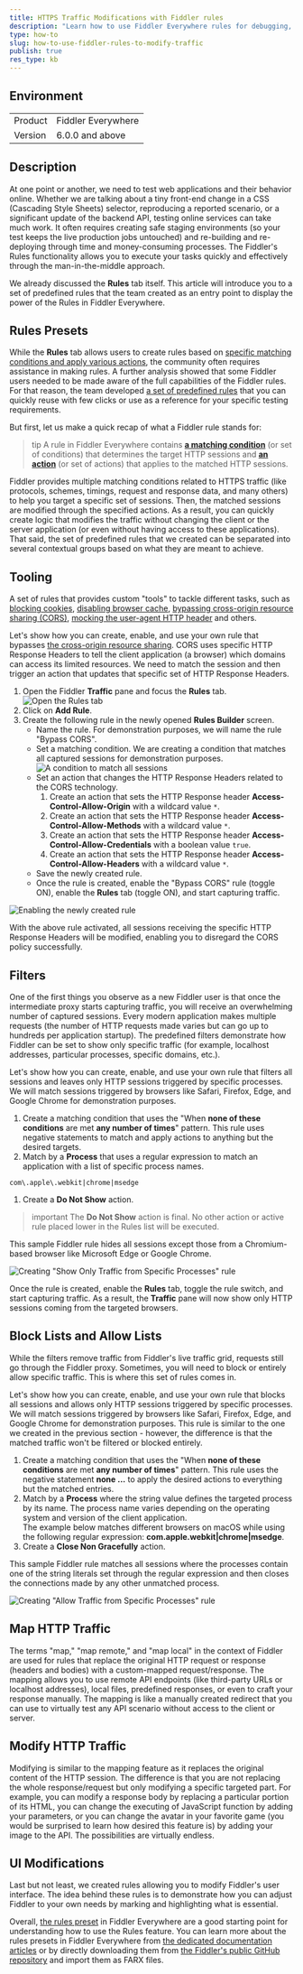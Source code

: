 ```yaml
---
title: HTTPS Traffic Modifications with Fiddler rules
description: "Learn how to use Fiddler Everywhere rules for debugging, modifying, mocking, and testing the ongoing web traffic."
type: how-to
slug: how-to-use-fiddler-rules-to-modify-traffic
publish: true
res_type: kb
---
```


## Environment

|   |   |
|---|---|
| Product   |  Fiddler Everywhere  |
| Version | 6.0.0 and above  |

## Description

At one point or another, we need to test web applications and their behavior online. Whether we are talking about a tiny front-end change in a CSS (Cascading Style Sheets) selector, reproducing a reported scenario, or a significant update of the backend API, testing online services can take much work. It often requires creating safe staging environments (so your test keeps the live production jobs untouched) and re-building and re-deploying through time and money-consuming processes. The Fiddler's Rules functionality allows you to execute your tasks quickly and effectively through the man-in-the-middle approach.

We already discussed the **Rules** tab itself. This article will introduce you to a set of predefined rules that the team created as an entry point to display the power of the Rules in Fiddler Everywhere.

## Rules Presets

While the **Rules** tab allows users to create rules based on [specific matching conditions and apply various actions](slug://fiddler-rules-actions), the community often requires assistance in making rules. A further analysis showed that some Fiddler users needed to be made aware of the full capabilities of the Fiddler rules. For that reason, the team developed [a set of predefined rules](slug://adv_techniques_fiddler) that you can quickly reuse with few clicks or use as a reference for your specific testing requirements.

But first, let us make a quick recap of what a Fiddler rule stands for:

>tip A rule in Fiddler Everywhere contains [**a matching condition**](slug://fiddler-rules-actions#conditions) (or set of conditions) that determines the target HTTP sessions and [**an action**](slug://fiddler-rules-actions#actions) (or set of actions) that applies to the matched HTTP sessions.

Fiddler provides multiple matching conditions related to HTTPS traffic (like protocols, schemes, timings, request and response data, and many others) to help you target a specific set of sessions. Then, the matched sessions are modified through the specified actions. As a result, you can quickly create logic that modifies the traffic without changing the client or the server application (or even without having access to these applications). That said, the set of predefined rules that we created can be separated into several contextual groups based on what they are meant to achieve.

## Tooling 

A set of rules that provides custom "tools" to tackle different tasks, such as [blocking cookies](slug://adv_block_cookies), [disabling browser cache](slug://adv_disable_cache), [bypassing cross-origin resource sharing (CORS)](slug://adv_bypass_cors), [mocking the user-agent HTTP header](slug://adv_changing_user_agent) and others.

Let's show how you can create, enable, and use your own rule that bypasses [the cross-origin resource sharing](https://developer.mozilla.org/en-US/docs/Web/HTTP/CORS). CORS uses specific HTTP Response Headers to tell the client application (a browser) which domains can access its limited resources. We need to match the session and then trigger an action that updates that specific set of HTTP Response Headers.

1. Open the Fiddler **Traffic** pane and focus the **Rules** tab.
    ![Open the Rules tab](./images/open-rules.png)
1. Click on **Add Rule**.
1. Create the following rule in the newly opened **Rules Builder** screen.
    * Name the rule. For demonstration purposes, we will name the rule "Bypass CORS".
    * Set a matching condition. We are creating a condition that matches all captured sessions for demonstration purposes.
    ![A condition to match all sessions](./images/match-condition-all-sessions.png)
    * Set an action that changes the HTTP Response Headers related to the CORS technology.
        1. Create an action that sets the HTTP Response header **Access-Control-Allow-Origin** with a wildcard value `*`.
        1. Create an action that sets the HTTP Response header **Access-Control-Allow-Methods** with a wildcard value `*`.
        1. Create an action that sets the HTTP Response header **Access-Control-Allow-Credentials** with a boolean value `true`.
        1. Create an action that sets the HTTP Response header **Access-Control-Allow-Headers** with a wildcard value `*`.
    * Save the newly created rule.
    * Once the rule is created, enable the "Bypass CORS" rule (toggle ON), enable the **Rules** tab (toggle ON), and start capturing traffic.

 ![Enabling the newly created rule](./images/enabling-rule-bypass-cors.png)

With the above rule activated, all sessions receiving the specific HTTP Response Headers will be modified, enabling you to disregard the CORS policy successfully.

## Filters

One of the first things you observe as a new Fiddler user is that once the intermediate proxy starts capturing traffic, you will receive an overwhelming number of captured sessions. Every modern application makes multiple requests (the number of HTTP requests made varies but can go up to hundreds per application startup). The predefined filters demonstrate how Fiddler can be set to show only specific traffic (for example, localhost addresses, particular processes, specific domains, etc.). 

Let's show how you can create, enable, and use your own rule that filters all sessions and leaves only HTTP sessions triggered by specific processes. We will match sessions triggered by browsers like Safari, Firefox, Edge, and Google Chrome for demonstration purposes.

1. Create a matching condition that uses the "When **none of these conditions** are met **any number of times**" pattern. This rule uses negative statements to match and apply actions to anything but the desired targets.
1. Match by a **Process** that uses a regular expression to match an application with a list of specific process names.
 ```regex
 com\.apple\.webkit|chrome|msedge
 ```
1. Create a **Do Not Show** action.

>important The **Do Not Show** action is final. No other action or active rule placed lower in the Rules list will be executed.

This sample Fiddler rule hides all sessions except those from a Chromium-based browser like Microsoft Edge or Google Chrome.

![Creating "Show Only Traffic from Specific Processes" rule](./images/adv-show-only-specific-processes.png)

Once the rule is created, enable the **Rules** tab, toggle the rule switch, and start capturing traffic. As a result, the **Traffic** pane will now show only HTTP sessions coming from the targeted browsers.

## Block Lists and Allow Lists

While the filters remove traffic from Fiddler's live traffic grid, requests still go through the Fiddler proxy. Sometimes, you will need to block or entirely allow specific traffic. This is where this set of rules comes in.

Let's show how you can create, enable, and use your own rule that blocks all sessions and allows only HTTP sessions triggered by specific processes. We will match sessions triggered by browsers like Safari, Firefox, Edge, and Google Chrome for demonstration purposes. This rule is similar to the one we created in the previous section - however, the difference is that the matched traffic won't be filtered or blocked entirely.

1. Create a matching condition that uses the "When **none of these conditions** are met **any number of times**" pattern. This rule uses the negative statement **none ...** to apply the desired actions to everything but the matched entries.
1. Match by a **Process** where the string value defines the targeted process by its name. The process name varies depending on the operating system and version of the client application.<br/>The example below matches different browsers on macOS while using the following regular expression: **com\.apple\.webkit|chrome|msedge**.
1. Create a **Close Non Gracefully** action.

This sample Fiddler rule matches all sessions where the processes contain one of the string literals set through the regular expression and then closes the connections made by any other unmatched process.

![Creating "Allow Traffic from Specific Processes" rule](./images/adv-allow-only-specific-processes.png)

## Map HTTP Traffic

The terms "map," "map remote," and "map local" in the context of Fiddler are used for rules that replace the original HTTP request or response (headers and bodies) with a custom-mapped request/response. The mapping allows you to use remote API endpoints (like third-party URLs or localhost addresses), local files, predefined responses, or even to craft your response manually. The mapping is like a manually created redirect that you can use to virtually test any API scenario without access to the client or server.

## Modify HTTP Traffic

Modifying is similar to the mapping feature as it replaces the original content of the HTTP session. The difference is that you are not replacing the whole response/request but only modifying a specific targeted part. For example, you can modify a response body by replacing a particular portion of its HTML, you can change the executing of JavaScript function by adding your parameters, or you can change the avatar in your favorite game (you would be surprised to learn how desired this feature is) by adding your image to the API. The possibilities are virtually endless.

## UI Modifications

Last but not least, we created rules allowing you to modify Fiddler's user interface. The idea behind these rules is to demonstrate how you can adjust Fiddler to your own needs by marking and highlighting what is essential. 

Overall, [the rules preset](slug://adv_techniques_fiddler) in Fiddler Everywhere are a good starting point for understanding how to use the Rules feature. You can learn more about the rules presets in Fiddler Everywhere from [the dedicated documentation articles](slug://adv_techniques_fiddler) or by directly downloading them from [the Fiddler's public GitHub repository](https://github.com/telerik/fiddler-everywhere/tree/master/rules) and import them as FARX files.